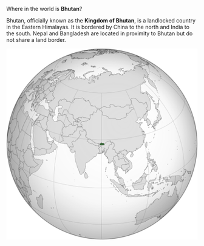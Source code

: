 Where in the world is **Bhutan**?
<!--question-->
Bhutan, officially known as the **Kingdom of Bhutan**, is a landlocked country in the Eastern Himalayas. It is bordered by China to the north and India to the south. Nepal and Bangladesh are located in proximity to Bhutan but do not share a land border.

![Map of Bhutan](images/Bhutan_(orthographic_projection).svg)